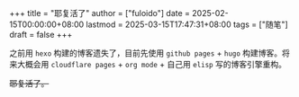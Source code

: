 +++
title = "耶复活了"
author = ["fuloido"]
date = 2025-02-15T00:00:00+08:00
lastmod = 2025-03-15T17:47:31+08:00
tags = ["随笔"]
draft = false
+++

之前用 `hexo` 构建的博客遗失了，目前先使用 `github pages` + `hugo` 构建博客。将来大概会用 `cloudflare pages` + `org mode` + 自己用 `elisp` 写的博客引擎重构。

~~耶复活了。~~
